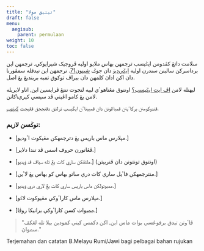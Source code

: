 ```yaml
---
title: "تيتيق مولا"
draft: false
menu:
  aegisub:
    parent: permulaan
weight: 10
toc: false
---
```


سلامت داتڠ کڤدومن ايݢيسب ترجمهن بهاس ملايو اوليه ڤروجيک شيرايوکي.
ترجمهن اين برداسرکن سالينن سندرن اوليه [ايݢي‌ديۏ](https://aeg-dev.github.io/AegiSite/)
دان جوݢ [شينون71](https://aegisub.shinon71.moe). ترجمهن اين تيدقله سمڤورنا دان اکن اداڽ کلمهن دان ببراڤ توکوق تمبه بربنديڠ يڠ اصل.

ليهتله لامن [اڤ ايت ايݢيسب؟](/aegisub/pengenalan/apa_itu_aegisub) اونتوق مڠتاهوٴي لبيه لنجوت تنتڠ ڤرايسين اين⹁ اتاو
لايريله لامن يڠ کامو اڠيني ڤد سيسي کيري\کانن.

ڤندوکومنن برکاٴيتن ڤمباڠونن دان ڤمبيناٴن ايݢيسب ترلتق دڤنججق ڤڤيجت [ݢيتهب](https://github.com/Aegisub/Aegisub/issues).

### توݢسن لازيم:

* [مڽلارس ماس باريس يڠ دترجمهکن مڠيکوت اٴوديو.]
* [ڤڠاتورن حروف اسس ڤد تندا دلاير.]
* [ملتقکن ساري کات يڠ تله سياڤ ڤد ۏيديو.] (اونتوق تونتونن دان ڤنربيتن)

* [منترجمهکن فاٴيل ساري کات دري ساتو بهاس کو بهاس يڠ لاٴين.]
* [ممبوتولکن ماس باريس ساري کات يڠ لاري دري ۏيديو.]

* [مڽلارس ماس کاراٴوکي مڠيوکوت لاݢو.]
* [ممبوات کسن کاراٴوکي برانيکا روڤا.]

> "ڤاٴوتن تيدق برفوڠسي بوات ماس اين⹁ اکن دکمس کيني کمودين بيلا تله لڠکڤ سمواڽ."

Terjemahan dan catatan B.Melayu Rumi/Jawi bagi pelbagai bahan rujukan
